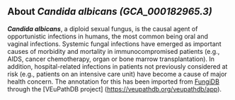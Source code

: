 
About *Candida albicans (GCA\_000182965.3)* 
--------------------------------------------------------------

***Candida albicans***, a diploid sexual fungus, is the causal agent of opportunistic 
infections in humans, the most common being oral and vaginal infections. Systemic fungal 
infections have emerged as important causes of morbidity and mortality in immunocompromised 
patients (e.g., AIDS, cancer chemotherapy, organ or bone marrow transplantation). In addition, 
hospital-related infections in patients not previously considered at risk (e.g., patients 
on an intensive care unit) have become a cause of major health concern.
The annotation for this has been imported from [FungiDB](https://fungidb.org/fungidb/app/record/dataset/NCBITAXON_237561)
through the [VEuPathDB project] (https://veupathdb.org/veupathdb/app).
